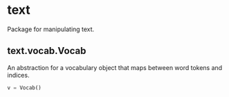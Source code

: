 # text

Package for manipulating text.

## text.vocab.Vocab

An abstraction for a vocabulary object that maps between word tokens and indices.

```python
v = Vocab()
```